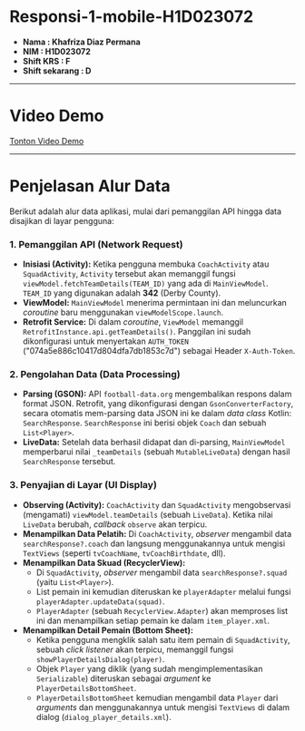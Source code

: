 # Responsi-1-mobile-H1D023072

* **Nama : Khafriza Diaz Permana**
* **NIM : H1D023072**
* **Shift KRS : F**
* **Shift sekarang : D**

---

# Video Demo

[Tonton Video Demo](https://github.com/user-attachments/assets/f12e7f21-9fc9-4d82-9415-cc9c67165f9f)

---

# Penjelasan Alur Data

Berikut adalah alur data aplikasi, mulai dari pemanggilan API hingga data disajikan di layar pengguna:

### 1. Pemanggilan API (Network Request)

* **Inisiasi (Activity):** Ketika pengguna membuka `CoachActivity` atau `SquadActivity`, `Activity` tersebut akan memanggil fungsi `viewModel.fetchTeamDetails(TEAM_ID)` yang ada di `MainViewModel`. `TEAM_ID` yang digunakan adalah **342** (Derby County).
* **ViewModel:** `MainViewModel` menerima permintaan ini dan meluncurkan *coroutine* baru menggunakan `viewModelScope.launch`.
* **Retrofit Service:** Di dalam *coroutine*, `ViewModel` memanggil `RetrofitInstance.api.getTeamDetails()`. Panggilan ini sudah dikonfigurasi untuk menyertakan `AUTH_TOKEN` ("074a5e886c10417d804dfa7db1853c7d") sebagai Header `X-Auth-Token`.

### 2. Pengolahan Data (Data Processing)

* **Parsing (GSON):** API `football-data.org` mengembalikan respons dalam format JSON. Retrofit, yang dikonfigurasi dengan `GsonConverterFactory`, secara otomatis mem-parsing data JSON ini ke dalam *data class* Kotlin: `SearchResponse`. `SearchResponse` ini berisi objek `Coach` dan sebuah `List<Player>`.
* **LiveData:** Setelah data berhasil didapat dan di-parsing, `MainViewModel` memperbarui nilai `_teamDetails` (sebuah `MutableLiveData`) dengan hasil `SearchResponse` tersebut.

### 3. Penyajian di Layar (UI Display)

* **Observing (Activity):** `CoachActivity` dan `SquadActivity` mengobservasi (mengamati) `viewModel.teamDetails` (sebuah `LiveData`). Ketika nilai `LiveData` berubah, *callback* `observe` akan terpicu.
* **Menampilkan Data Pelatih:** Di `CoachActivity`, *observer* mengambil data `searchResponse?.coach` dan langsung menggunakannya untuk mengisi `TextViews` (seperti `tvCoachName`, `tvCoachBirthdate`, dll).
* **Menampilkan Data Skuad (RecyclerView):**
    * Di `SquadActivity`, *observer* mengambil data `searchResponse?.squad` (yaitu `List<Player>`).
    * List pemain ini kemudian diteruskan ke `playerAdapter` melalui fungsi `playerAdapter.updateData(squad)`.
    * `PlayerAdapter` (sebuah `RecyclerView.Adapter`) akan memproses list ini dan menampilkan setiap pemain ke dalam `item_player.xml`.
* **Menampilkan Detail Pemain (Bottom Sheet):**
    * Ketika pengguna mengklik salah satu item pemain di `SquadActivity`, sebuah *click listener* akan terpicu, memanggil fungsi `showPlayerDetailsDialog(player)`.
    * Objek `Player` yang diklik (yang sudah mengimplementasikan `Serializable`) diteruskan sebagai *argument* ke `PlayerDetailsBottomSheet`.
    * `PlayerDetailsBottomSheet` kemudian mengambil data `Player` dari *arguments* dan menggunakannya untuk mengisi `TextViews` di dalam dialog (`dialog_player_details.xml`).

